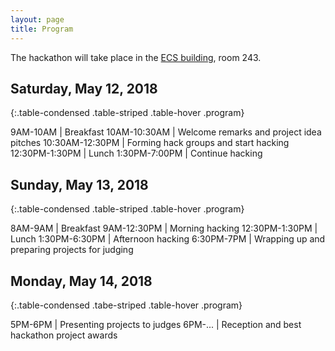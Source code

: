 ```yaml
---
layout: page
title: Program
---
```


The hackathon will take place in the [ECS building](https://goo.gl/maps/gW3j1a4mA6v), room 243.

## Saturday, May 12, 2018

{:.table-condensed .table-striped .table-hover .program}

9AM-10AM | Breakfast
10AM-10:30AM | Welcome remarks and project idea pitches
10:30AM-12:30PM | Forming hack groups and start hacking
12:30PM-1:30PM | Lunch
1:30PM-7:00PM | Continue hacking


## Sunday, May 13, 2018

{:.table-condensed .table-striped .table-hover .program}

8AM-9AM | Breakfast
9AM-12:30PM | Morning hacking
12:30PM-1:30PM | Lunch
1:30PM-6:30PM | Afternoon hacking
6:30PM-7PM | Wrapping up and preparing projects for judging


## Monday, May 14, 2018

{:.table-condensed .tabe-striped .table-hover .program}

5PM-6PM | Presenting projects to judges
6PM-... | Reception and best hackathon project awards
